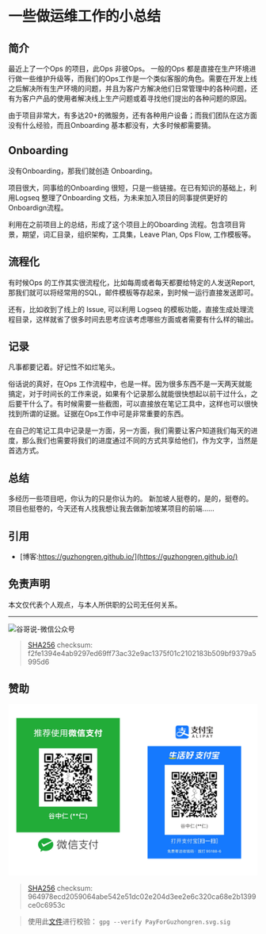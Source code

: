 # 一些做运维工作的小总结


## 简介

最近上了一个Ops 的项目，此Ops 非彼Ops。
一般的Ops 都是直接在生产环境进行做一些维护升级等，而我们的Ops工作是一个类似客服的角色。需要在开发上线之后解决所有生产环境的问题，并且为客户方解决他们日常管理中的各种问题，还有为客户产品的使用者解决线上生产问题或着寻找他们提出的各种问题的原因。

由于项目非常大，有多达20+的微服务，还有各种用户设备；而我们团队在这方面没有什么经验，而且Onboarding 基本都没有，大多时候都需要猜。

## Onboarding

没有Onboarding，那我们就创造 Onboarding。

项目很大，同事给的Onboarding 很短，只是一些链接。在已有知识的基础上，利用Logseq 整理了Onboarding 文档，为未来加入项目的同事提供更好的Onboardign流程。

利用在之前项目上的总结，形成了这个项目上的Oboarding 流程。包含项目背景，期望，词汇目录，组织架构，工具集，Leave Plan, Ops Flow, 工作模板等。

## 流程化

有时候Ops 的工作其实很流程化，比如每周或者每天都要给特定的人发送Report, 那我们就可以将经常用的SQL，邮件模板等存起来，到时候一运行直接发送即可。

还有，比如收到了线上的 Issue, 可以利用 Logseq 的模板功能，直接生成处理流程目录，这样就省了很多时间去思考应该考虑哪些方面或者需要有什么样的输出。

## 记录

凡事都要记着。好记性不如烂笔头。

俗话说的真好，在Ops 工作流程中，也是一样。因为很多东西不是一天两天就能搞定，对于时间长的工作来说，如果有个记录那么就能很快想起以前干过什么，之后要干什么了。有时候需要一些截图，可以直接放在笔记工具中，这样也可以很快找到所谓的证据。证据在Ops工作中可是非常重要的东西。

在自己的笔记工具中记录是一方面，另一方面，我们需要让客户知道我们每天的进度，那么我们也需要将我们的进度通过不同的方式共享给他们，作为文字，当然是首选方式。

## 总结

多经历一些项目吧，你认为的只是你认为的。
新加坡人挺卷的，是的，挺卷的。
项目也挺卷的，今天还有人找我想让我去做新加坡某项目的前端......


## 引用

* [博客:https://guzhongren.github.io/](https://guzhongren.github.io/)

## 免责声明

本文仅代表个人观点，与本人所供职的公司无任何关系。

----
![谷哥说-微信公众号](https://cdn.jsdelivr.net/gh/guzhongren/picx-images-hosting@master/20210819/wechat.ae9zxgscqcg.png)
> [SHA256](https://emn178.github.io/online-tools/sha256_checksum.html) checksum: f2fe1394e4ab9297ed69ff73ac32e9ac1375f01c2102183b509bf9379a5995d6

## 赞助

![PayForGuzhongren](/images/pay/PayForGuzhongren.svg)
> [SHA256](https://emn178.github.io/online-tools/sha256_checksum.html) checksum: 964978ecd2059064abe542e51dc02e204d3ee2e6c320ca68e2b1399ce0c6953c

> 使用此[文件](https://guzhongren.github.io/images/pay/payforguzhongren.svg.sig)进行校验： `gpg --verify PayForGuzhongren.svg.sig`

